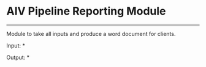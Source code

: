 # AIV Pipeline Reporting Module
---

Module to take all inputs and produce a word document for clients.

Input:
* 

Output:
* 

